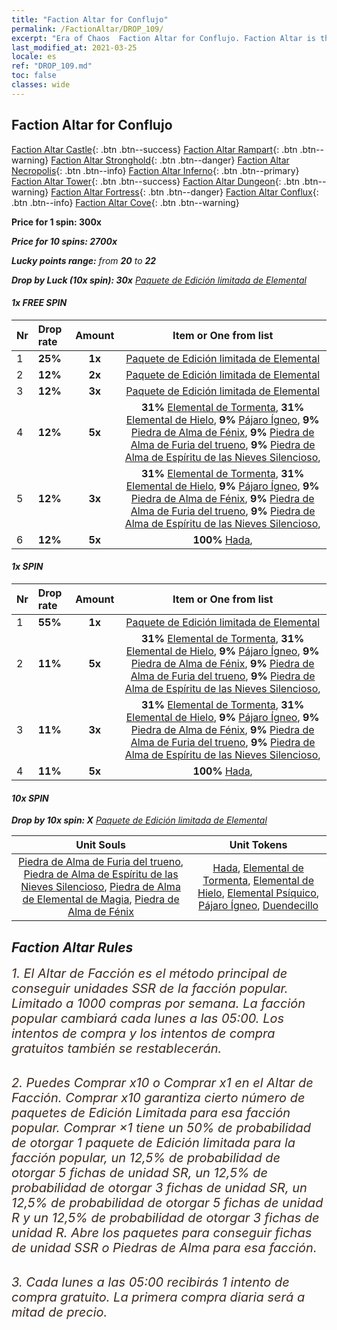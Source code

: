 ```yaml
---
title: "Faction Altar for Conflujo"
permalink: /FactionAltar/DROP_109/
excerpt: "Era of Chaos  Faction Altar for Conflujo. Faction Altar is the primary method for obtaining SSR units from the popular faction. Limited to 1,000 purchases each week. The popular faction changes at 05:00 every Monday. Purchase attempts and free purchase attempts will also reset then."
last_modified_at: 2021-03-25
locale: es
ref: "DROP_109.md"
toc: false
classes: wide
---
```


##  Faction Altar for **Conflujo**

  [Faction Altar Castle](/es/FactionAltar/DROP_101/){: .btn .btn--success} [Faction Altar Rampart](/es/FactionAltar/DROP_102/){: .btn .btn--warning} [Faction Altar Stronghold](/es/FactionAltar/DROP_103/){: .btn .btn--danger} [Faction Altar Necropolis](/es/FactionAltar/DROP_104/){: .btn .btn--info} [Faction Altar Inferno](/es/FactionAltar/DROP_105/){: .btn .btn--primary} [Faction Altar Tower](/es/FactionAltar/DROP_106/){: .btn .btn--success} [Faction Altar Dungeon](/es/FactionAltar/DROP_107/){: .btn .btn--warning} [Faction Altar Fortress](/es/FactionAltar/DROP_108/){: .btn .btn--danger} [Faction Altar Conflux](/es/FactionAltar/DROP_109/){: .btn .btn--info} [Faction Altar Cove](/es/FactionAltar/DROP_112/){: .btn .btn--warning} 

  **Price for 1 spin: 300x** <i class="fas fa-gem"/>

  **Price for 10 spins: 2700x** <i class="fas fa-gem"/>

  **Lucky points range:** from **20** to **22**

  **Drop by Luck (10x spin): 30x** [Paquete de Edición limitada de Elemental](/es/Items/con_2106/)

####  1x FREE SPIN 

  |    Nr    |  Drop rate  |  Amount   |   Item or One from list  |
  |:---------|:------------|:---------:|:------------------------:|
  | 1 | **25%** | **1x** | [Paquete de Edición limitada de Elemental](/es/Items/con_2106/) |
  | 2 | **12%** | **2x** | [Paquete de Edición limitada de Elemental](/es/Items/con_2106/) |
  | 3 | **12%** | **3x** | [Paquete de Edición limitada de Elemental](/es/Items/con_2106/) |
  | 4 | **12%** | **5x** |  **31%** [Elemental de Tormenta](/es/Items/unt_263/),  **31%** [Elemental de Hielo](/es/Items/unt_264/),  **9%** [Pájaro Ígneo](/es/Items/unt_268/),  **9%** [Piedra de Alma de Fénix](/es/Items/unt_348/),  **9%** [Piedra de Alma de Furia del trueno](/es/Items/unt_344/),  **9%** [Piedra de Alma de Espíritu de las Nieves Silencioso](/es/Items/unt_345/),  |
  | 5 | **12%** | **3x** |  **31%** [Elemental de Tormenta](/es/Items/unt_263/),  **31%** [Elemental de Hielo](/es/Items/unt_264/),  **9%** [Pájaro Ígneo](/es/Items/unt_268/),  **9%** [Piedra de Alma de Fénix](/es/Items/unt_348/),  **9%** [Piedra de Alma de Furia del trueno](/es/Items/unt_344/),  **9%** [Piedra de Alma de Espíritu de las Nieves Silencioso](/es/Items/unt_345/),  |
  | 6 | **12%** | **5x** |  **100%** [Hada](/es/Items/unt_262/),  |


####  1x SPIN 

  |    Nr    |  Drop rate  |  Amount   |   Item or One from list  |
  |:---------|:------------|:---------:|:------------------------:|
  | 1 | **55%** | **1x** | [Paquete de Edición limitada de Elemental](/es/Items/con_2106/) |
  | 2 | **11%** | **5x** |  **31%** [Elemental de Tormenta](/es/Items/unt_263/),  **31%** [Elemental de Hielo](/es/Items/unt_264/),  **9%** [Pájaro Ígneo](/es/Items/unt_268/),  **9%** [Piedra de Alma de Fénix](/es/Items/unt_348/),  **9%** [Piedra de Alma de Furia del trueno](/es/Items/unt_344/),  **9%** [Piedra de Alma de Espíritu de las Nieves Silencioso](/es/Items/unt_345/),  |
  | 3 | **11%** | **3x** |  **31%** [Elemental de Tormenta](/es/Items/unt_263/),  **31%** [Elemental de Hielo](/es/Items/unt_264/),  **9%** [Pájaro Ígneo](/es/Items/unt_268/),  **9%** [Piedra de Alma de Fénix](/es/Items/unt_348/),  **9%** [Piedra de Alma de Furia del trueno](/es/Items/unt_344/),  **9%** [Piedra de Alma de Espíritu de las Nieves Silencioso](/es/Items/unt_345/),  |
  | 4 | **11%** | **5x** |  **100%** [Hada](/es/Items/unt_262/),  |


####  10x SPIN 

  **Drop by 10x spin: X** [Paquete de Edición limitada de Elemental](/es/Items/con_2106/)

  |    Unit Souls    |  Unit Tokens  |
  |:----------------:|:-------------:|
  | [Piedra de Alma de Furia del trueno](/es/Items/unt_344/), [Piedra de Alma de Espíritu de las Nieves Silencioso](/es/Items/unt_345/), [Piedra de Alma de Elemental de Magia](/es/Items/unt_347/), [Piedra de Alma de Fénix](/es/Items/unt_348/) | [Hada](/es/Items/unt_262/), [Elemental de Tormenta](/es/Items/unt_263/), [Elemental de Hielo](/es/Items/unt_264/), [Elemental Psíquico](/es/Items/unt_267/), [Pájaro Ígneo](/es/Items/unt_268/), [Duendecillo](/es/Items/unt_270/) |



## Faction Altar Rules

  <span style="color: #3c2a1e;font-size:20px">1. El Altar de Facción es el método principal de conseguir unidades SSR de la facción popular. Limitado a 1000 compras por semana. La facción popular cambiará cada lunes a las 05:00. Los intentos de compra y los intentos de compra gratuitos también se restablecerán. </span><br/>

<br/>  <span style="color: #3c2a1e;font-size:20px">2. Puedes Comprar x10 o Comprar x1 en el Altar de Facción. Comprar x10 garantiza cierto número de paquetes de Edición Limitada para esa facción popular. Comprar ×1 tiene un 50% de probabilidad de otorgar 1 paquete de Edición limitada para la facción popular, un 12,5% de probabilidad de otorgar 5 fichas de unidad SR, un 12,5% de probabilidad de otorgar 3 fichas de unidad SR, un 12,5% de probabilidad de otorgar 5 fichas de unidad R y un 12,5% de probabilidad de otorgar 3 fichas de unidad R. Abre los paquetes para conseguir fichas de unidad SSR o Piedras de Alma para esa facción.</span>

<br/>  <span style="color: #3c2a1e;font-size:20px">3. Cada lunes a las 05:00 recibirás 1 intento de compra gratuito. La primera compra diaria será a mitad de precio.</span><br/>

<br/>